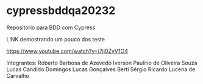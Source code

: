 # cypressbddqa20232
Repositório para BDD com Cypress

LINK demostrando um pouco dos teste

https://www.youtube.com/watch?v=i7ji0ZvV1O4

Integrantes:
Roberto Barbosa de Azevedo
Iverson Paulino de Oliveira Souza
Lucas Candido Domingos
Lucas Gonçalves Berti
Sérgio Ricardo Lucena de Carvalho


